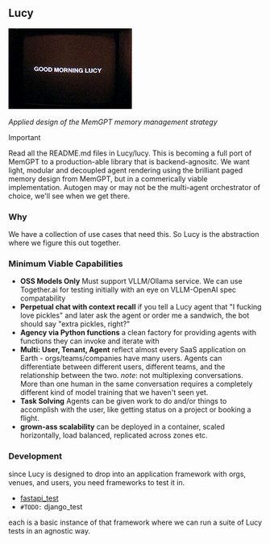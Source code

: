 ## Lucy

![Lucy](good_morning.gif)

_Applied design of the  MemGPT memory management strategy_


> [!IMPORTANT]
> Read all the README.md files in Lucy/lucy. This is becoming a full port of MemGPT to a production-able library that is backend-agnositc.
> We want light, modular and decoupled agent rendering using the brilliant paged memory design from MemGPT, but in a commerically viable implementation.
> Autogen may or may not be the multi-agent orchestrator of choice, we'll see when we get there.

### Why
We have a collection of use cases that need this. So Lucy is the abstraction where we figure this out together.

### Minimum Viable Capabilities
- **OSS Models Only**
  Must support VLLM/Ollama service. We can use Together.ai for testing initially with an eye on VLLM-OpenAI spec compatability
- **Perpetual chat with context recall**
  if you tell a Lucy agent that "I fucking love pickles" and later ask the agent or order me a sandwich, the bot should say "extra pickles, right?"
- **Agency via Python functions**
  a clean factory for providing agents with functions they can invoke and iterate with
- **Multi: User, Tenant, Agent**
  reflect almost every SaaS application on Earth - orgs/teams/companies have many users. Agents can differentiate between different users, different teams, and the relationship between the two.
  _note_: not multiplexing conversations. More than one human in the same conversation requires a completely different kind of model training that we haven't seen yet.
- **Task Solving**
  Agents can be given work to do and/or things to accomplish with the user, like getting status on a project or booking a flight.
- **grown-ass scalability**
  can be deployed in a container, scaled horizontally, load balanced, replicated across zones etc.

### Development
since Lucy is designed to drop into an application framework with orgs, venues, and users, you need frameworks to test it in.
- [fastapi_test](fastapi_test)
- `#TODO:` django_test

each is a basic instance of that framework where we can run a suite of Lucy tests in an agnostic way.


